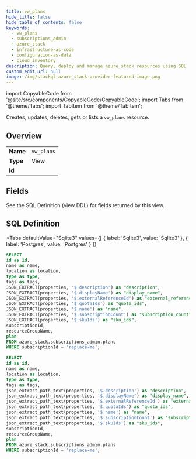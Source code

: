 ```yaml
--- 
title: vw_plans
hide_title: false
hide_table_of_contents: false
keywords:
  - vw_plans
  - subscriptions_admin
  - azure_stack
  - infrastructure-as-code
  - configuration-as-data
  - cloud inventory
description: Query, deploy and manage azure_stack resources using SQL
custom_edit_url: null
image: /img/stackql-azure_stack-provider-featured-image.png
---
```


import CopyableCode from '@site/src/components/CopyableCode/CopyableCode';
import Tabs from '@theme/Tabs';
import TabItem from '@theme/TabItem';

Creates, updates, deletes, gets or lists a <code>vw_plans</code> resource.

## Overview
<table><tbody>
<tr><td><b>Name</b></td><td><code>vw_plans</code></td></tr>
<tr><td><b>Type</b></td><td>View</td></tr>
<tr><td><b>Id</b></td><td><CopyableCode code="azure_stack.subscriptions_admin.vw_plans" /></td></tr>
</tbody></table>

## Fields

See the SQL Definition (view DDL) for fields returned by this view.

## SQL Definition

<Tabs
defaultValue="Sqlite3"
values={[
{ label: 'Sqlite3', value: 'Sqlite3' },
{ label: 'Postgres', value: 'Postgres' }
]}
>
<TabItem value="Sqlite3">

```sql
SELECT
id as id,
name as name,
location as location,
type as type,
tags as tags,
JSON_EXTRACT(properties, '$.description') as "description",
JSON_EXTRACT(properties, '$.displayName') as "display_name",
JSON_EXTRACT(properties, '$.externalReferenceId') as "external_reference_id",
JSON_EXTRACT(properties, '$.quotaIds') as "quota_ids",
JSON_EXTRACT(properties, '$.name') as "name",
JSON_EXTRACT(properties, '$.subscriptionCount') as "subscription_count",
JSON_EXTRACT(properties, '$.skuIds') as "sku_ids",
subscriptionId,
resourceGroupName,
plan
FROM azure_stack.subscriptions_admin.plans
WHERE subscriptionId = 'replace-me';
```

</TabItem>
<TabItem value="Postgres">

```sql
SELECT
id as id,
name as name,
location as location,
type as type,
tags as tags,
json_extract_path_text(properties, '$.description') as "description",
json_extract_path_text(properties, '$.displayName') as "display_name",
json_extract_path_text(properties, '$.externalReferenceId') as "external_reference_id",
json_extract_path_text(properties, '$.quotaIds') as "quota_ids",
json_extract_path_text(properties, '$.name') as "name",
json_extract_path_text(properties, '$.subscriptionCount') as "subscription_count",
json_extract_path_text(properties, '$.skuIds') as "sku_ids",
subscriptionId,
resourceGroupName,
plan
FROM azure_stack.subscriptions_admin.plans
WHERE subscriptionId = 'replace-me';
```

</TabItem>
</Tabs>
